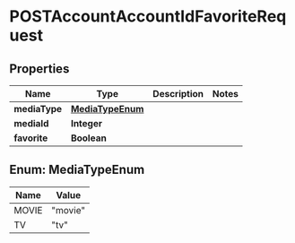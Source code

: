 

# POSTAccountAccountIdFavoriteRequest


## Properties

| Name | Type | Description | Notes |
|------------ | ------------- | ------------- | -------------|
|**mediaType** | [**MediaTypeEnum**](#MediaTypeEnum) |  |  |
|**mediaId** | **Integer** |  |  |
|**favorite** | **Boolean** |  |  |



## Enum: MediaTypeEnum

| Name | Value |
|---- | -----|
| MOVIE | &quot;movie&quot; |
| TV | &quot;tv&quot; |



